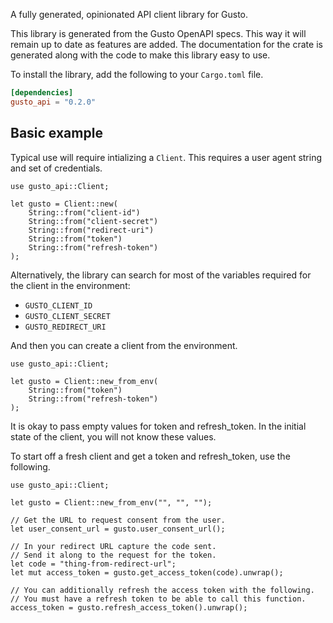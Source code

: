 A fully generated, opinionated API client library for Gusto.

This library is generated from the Gusto OpenAPI
specs. This way it will remain
up to date as features are added. The documentation for the crate is generated
along with the code to make this library easy to use.

To install the library, add the following to your `Cargo.toml` file.

```toml
[dependencies]
gusto_api = "0.2.0"
```

## Basic example

Typical use will require intializing a `Client`. This requires
a user agent string and set of credentials.

```
use gusto_api::Client;

let gusto = Client::new(
    String::from("client-id")
    String::from("client-secret")
    String::from("redirect-uri")
    String::from("token")
    String::from("refresh-token")
);
```

Alternatively, the library can search for most of the variables required for
the client in the environment:

- `GUSTO_CLIENT_ID`
- `GUSTO_CLIENT_SECRET`
- `GUSTO_REDIRECT_URI`

And then you can create a client from the environment.

```
use gusto_api::Client;

let gusto = Client::new_from_env(
    String::from("token")
    String::from("refresh-token")
);
```

It is okay to pass empty values for token and refresh_token. In
the initial state of the client, you will not know these values.

To start off a fresh client and get a token and refresh_token, use the following.

```
use gusto_api::Client;

let gusto = Client::new_from_env("", "", "");

// Get the URL to request consent from the user.
let user_consent_url = gusto.user_consent_url();

// In your redirect URL capture the code sent.
// Send it along to the request for the token.
let code = "thing-from-redirect-url";
let mut access_token = gusto.get_access_token(code).unwrap();

// You can additionally refresh the access token with the following.
// You must have a refresh token to be able to call this function.
access_token = gusto.refresh_access_token().unwrap();
```
